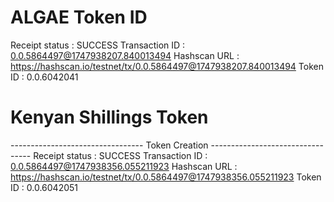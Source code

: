 # ALGAE Token ID

Receipt status : SUCCESS
Transaction ID : 0.0.5864497@1747938207.840013494
Hashscan URL : https://hashscan.io/testnet/tx/0.0.5864497@1747938207.840013494
Token ID : 0.0.6042041

# Kenyan Shillings Token

--------------------------------- Token Creation ---------------------------------
Receipt status : SUCCESS
Transaction ID : 0.0.5864497@1747938356.055211923
Hashscan URL : https://hashscan.io/testnet/tx/0.0.5864497@1747938356.055211923
Token ID : 0.0.6042051
